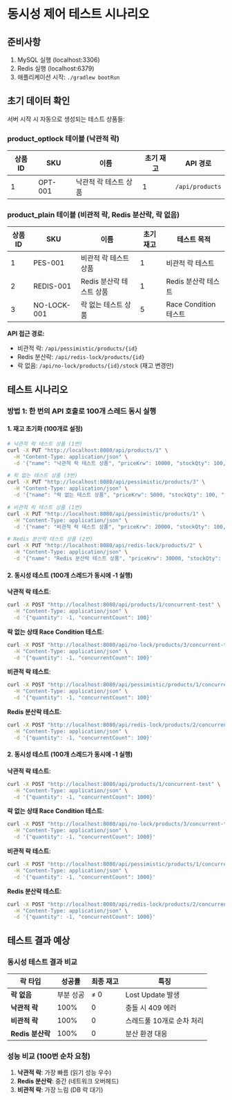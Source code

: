 # 동시성 제어 테스트 시나리오

## 준비사항
1. MySQL 실행 (localhost:3306)
2. Redis 실행 (localhost:6379)
3. 애플리케이션 시작: `./gradlew bootRun`

## 초기 데이터 확인
서버 시작 시 자동으로 생성되는 테스트 상품들:

### product_optlock 테이블 (낙관적 락)
| 상품 ID | SKU | 이름 | 초기 재고 | API 경로 |
|---------|-----|------|-----------|----------|
| 1 | OPT-001 | 낙관적 락 테스트 상품 | 1 | `/api/products` |

### product_plain 테이블 (비관적 락, Redis 분산락, 락 없음)
| 상품 ID | SKU | 이름 | 초기 재고 | 테스트 목적 |
|---------|-----|------|-----------|-------------|
| 1 | PES-001 | 비관적 락 테스트 상품 | 1 | 비관적 락 테스트 |
| 2 | REDIS-001 | Redis 분산락 테스트 상품 | 1 | Redis 분산락 테스트 |
| 3 | NO-LOCK-001 | 락 없는 테스트 상품 | 5 | Race Condition 테스트 |

**API 접근 경로:**
- 비관적 락: `/api/pessimistic/products/{id}`
- Redis 분산락: `/api/redis-lock/products/{id}`  
- 락 없음: `/api/no-lock/products/{id}/stock` (재고 변경만)

## 테스트 시나리오

### 방법 1: 한 번의 API 호출로 100개 스레드 동시 실행

#### 1. 재고 초기화 (100개로 설정)
```bash
# 낙관적 락 테스트 상품 (1번)
curl -X PUT "http://localhost:8080/api/products/1" \
  -H "Content-Type: application/json" \
  -d '{"name": "낙관적 락 테스트 상품", "priceKrw": 10000, "stockQty": 100, "version": 0}'

# 락 없는 테스트 상품 (3번)
curl -X PUT "http://localhost:8080/api/pessimistic/products/3" \
  -H "Content-Type: application/json" \
  -d '{"name": "락 없는 테스트 상품", "priceKrw": 5000, "stockQty": 100, "version": 0}'

# 비관적 락 테스트 상품 (1번)  
curl -X PUT "http://localhost:8080/api/pessimistic/products/1" \
  -H "Content-Type: application/json" \
  -d '{"name": "비관적 락 테스트 상품", "priceKrw": 20000, "stockQty": 100, "version": 0}'

# Redis 분산락 테스트 상품 (2번)
curl -X PUT "http://localhost:8080/api/redis-lock/products/2" \
  -H "Content-Type: application/json" \
  -d '{"name": "Redis 분산락 테스트 상품", "priceKrw": 30000, "stockQty": 100, "version": 0}'
```

#### 2. 동시성 테스트 (100개 스레드가 동시에 -1 실행)

**낙관적 락 테스트**:
```bash
curl -X POST "http://localhost:8080/api/products/1/concurrent-test" \
  -H "Content-Type: application/json" \
  -d '{"quantity": -1, "concurrentCount": 100}'
```

**락 없는 상태 Race Condition 테스트**:
```bash
curl -X POST "http://localhost:8080/api/no-lock/products/3/concurrent-test" \
  -H "Content-Type: application/json" \
  -d '{"quantity": -1, "concurrentCount": 100}'
```

**비관적 락 테스트**:
```bash
curl -X POST "http://localhost:8080/api/pessimistic/products/1/concurrent-test" \
  -H "Content-Type: application/json" \
  -d '{"quantity": -1, "concurrentCount": 100}'
```

**Redis 분산락 테스트**:
```bash  
curl -X POST "http://localhost:8080/api/redis-lock/products/2/concurrent-test" \
  -H "Content-Type: application/json" \
  -d '{"quantity": -1, "concurrentCount": 100}'
```

#### 2. 동시성 테스트 (100개 스레드가 동시에 -1 실행)

**낙관적 락 테스트**:
```bash
curl -X POST "http://localhost:8080/api/products/1/concurrent-test" \
  -H "Content-Type: application/json" \
  -d '{"quantity": -1, "concurrentCount": 1000}'
```

**락 없는 상태 Race Condition 테스트**:
```bash
curl -X POST "http://localhost:8080/api/no-lock/products/3/concurrent-test" \
  -H "Content-Type: application/json" \
  -d '{"quantity": -1, "concurrentCount": 1000}'
```

**비관적 락 테스트**:
```bash
curl -X POST "http://localhost:8080/api/pessimistic/products/1/concurrent-test" \
  -H "Content-Type: application/json" \
  -d '{"quantity": -1, "concurrentCount": 1000}'
```

**Redis 분산락 테스트**:
```bash  
curl -X POST "http://localhost:8080/api/redis-lock/products/2/concurrent-test" \
  -H "Content-Type: application/json" \
  -d '{"quantity": -1, "concurrentCount": 1000}'
```

## 테스트 결과 예상

### 동시성 테스트 결과 비교

| 락 타입 | 성공률 | 최종 재고 | 특징 |
|---------|--------|-----------|------|
| **락 없음** | 부분 성공 | ≠ 0 | Lost Update 발생 |
| **낙관적 락** | 100% | 0 | 충돌 시 409 에러 |
| **비관적 락** | 100% | 0 | 스레드풀 10개로 순차 처리 |
| **Redis 분산락** | 100% | 0 | 분산 환경 대응 |

### 성능 비교 (100번 순차 요청)
1. **낙관적 락**: 가장 빠름 (읽기 성능 우수)
2. **Redis 분산락**: 중간 (네트워크 오버헤드)
3. **비관적 락**: 가장 느림 (DB 락 대기)

